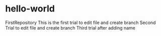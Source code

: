 # hello-world
FirstRepository
This is the first trial to edit file and create branch
Second Trial to edit file and create branch
Third trial after adding name
